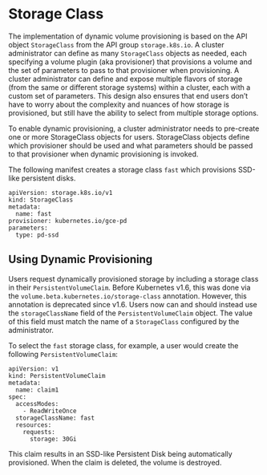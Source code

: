 # Storage Class

The implementation of dynamic volume provisioning is based on the API object `StorageClass` from the API group `storage.k8s.io`. A cluster administrator can define as many `StorageClass` objects as needed, each specifying a volume plugin (aka provisioner) that provisions a volume and the set of parameters to pass to that provisioner when provisioning. A cluster administrator can define and expose multiple flavors of storage (from the same or different storage systems) within a cluster, each with a custom set of parameters. This design also ensures that end users don’t have to worry about the complexity and nuances of how storage is provisioned, but still have the ability to select from multiple storage options.

To enable dynamic provisioning, a cluster administrator needs to pre-create one or more StorageClass objects for users. StorageClass objects define which provisioner should be used and what parameters should be passed to that provisioner when dynamic provisioning is invoked.

The following manifest creates a storage class `fast` which provisions SSD-like persistent disks.

```
apiVersion: storage.k8s.io/v1
kind: StorageClass
metadata:
  name: fast
provisioner: kubernetes.io/gce-pd
parameters:
  type: pd-ssd
```

## Using Dynamic Provisioning

Users request dynamically provisioned storage by including a storage class in their `PersistentVolumeClaim`. Before Kubernetes v1.6, this was done via the `volume.beta.kubernetes.io/storage-class` annotation. However, this annotation is deprecated since v1.6. Users now can and should instead use the `storageClassName` field of the `PersistentVolumeClaim` object. The value of this field must match the name of a `StorageClass` configured by the administrator.

To select the `fast` storage class, for example, a user would create the following `PersistentVolumeClaim`:

```
apiVersion: v1
kind: PersistentVolumeClaim
metadata:
  name: claim1
spec:
  accessModes:
    - ReadWriteOnce
  storageClassName: fast
  resources:
    requests:
      storage: 30Gi
```

This claim results in an SSD-like Persistent Disk being automatically provisioned. When the claim is deleted, the volume is destroyed.